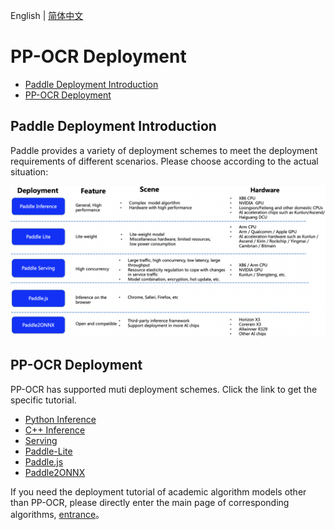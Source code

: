English | [简体中文](README_ch.md)

# PP-OCR Deployment

- [Paddle Deployment Introduction](#1)
- [PP-OCR Deployment](#2)

<a name="1"></a>
## Paddle Deployment Introduction

Paddle provides a variety of deployment schemes to meet the deployment requirements of different scenarios. Please choose according to the actual situation: 

<div align="center">
    <img src="../doc/deployment_en.png" width="800">
</div>


<a name="2"></a>
## PP-OCR Deployment

PP-OCR has supported muti deployment schemes. Click the link to get the specific tutorial.

- [Python Inference](../doc/doc_en/inference_ppocr_en.md)
- [C++ Inference](./cpp_infer/readme.md)
- [Serving](./pdserving/README.md)
- [Paddle-Lite](./lite/readme.md)
- [Paddle.js](./paddlejs/README.md)
- [Paddle2ONNX](./paddle2onnx/readme.md)

If you need the deployment tutorial of academic algorithm models other than PP-OCR, please directly enter the main page of corresponding algorithms, [entrance](../doc/doc_en/algorithm_overview_en.md)。